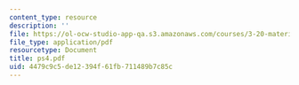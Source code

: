 ```yaml
---
content_type: resource
description: ''
file: https://ol-ocw-studio-app-qa.s3.amazonaws.com/courses/3-20-materials-at-equilibrium-sma-5111-fall-2003/4479c9c5de12394f61fb711489b7c85c_ps4.pdf
file_type: application/pdf
resourcetype: Document
title: ps4.pdf
uid: 4479c9c5-de12-394f-61fb-711489b7c85c
---
```

